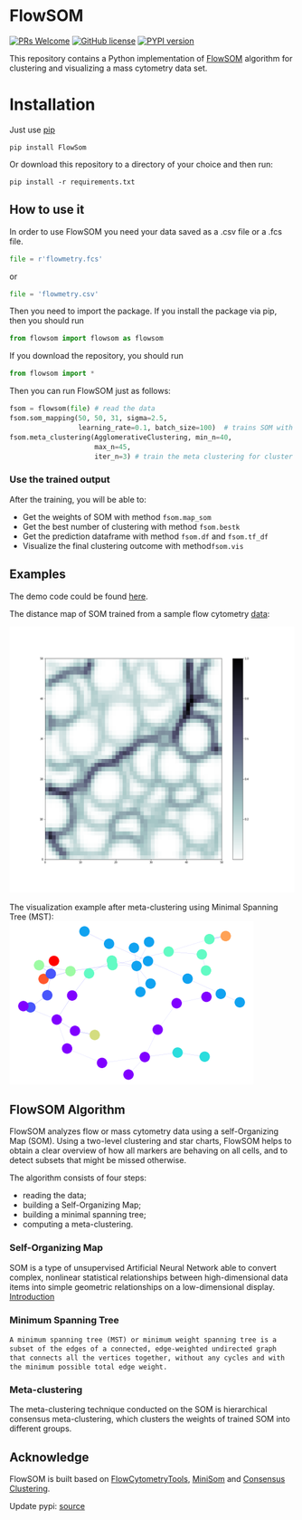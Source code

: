 # FlowSOM

[![PRs Welcome](https://img.shields.io/badge/PRs-welcome-brightgreen.svg)](https://github.com/Hatchin/FlowSOM/pulls)
[![GitHub license](https://img.shields.io/github/license/Naereen/StrapDown.js.svg)](https://github.com/Hatchin/Mann-Whitney-U-Test/blob/master/LICENSE)
[![PYPI version](https://img.shields.io/badge/pypi_version-0.1.1-green.svg)](https://pypi.org/project/FlowSom/)


This repository contains a Python implementation of [FlowSOM](http://bioconductor.org/packages/release/bioc/html/FlowSOM.html) algorithm for clustering and visualizing a mass cytometry data set. 

# Installation
Just use [pip](https://pypi.org/project/FlowSom/)
    
    pip install FlowSom
  
Or download this repository to a directory of your choice and then run:

    pip install -r requirements.txt
    
    
How to use it
------------------
In order to use FlowSOM you need your data saved as a .csv file or a .fcs file.
```python
file = r'flowmetry.fcs'
```
or 
```python
file = 'flowmetry.csv'
```
Then you need to import the package. If you install the package via pip, then you should run
```python
from flowsom import flowsom as flowsom
```
If you download the repository, you should run
```python
from flowsom import *
```

Then you can run FlowSOM just as follows:
```python
fsom = flowsom(file) # read the data
fsom.som_mapping(50, 50, 31, sigma=2.5, 
                 learning_rate=0.1, batch_size=100)  # trains SOM with 100 iterations
fsom.meta_clustering(AgglomerativeClustering, min_n=40, 
                     max_n=45, 
                     iter_n=3) # train the meta clustering for cluster in range(40,45)       
```

### Use the trained output

After the training, you will be able to:

* Get the weights of SOM with method `fsom.map_som`
* Get the best number of clustering with method `fsom.bestk`
* Get the prediction dataframe with method `fsom.df` and `fsom.tf_df`
* Visualize the final clustering outcome with method`fsom.vis`

Examples
-------------------------
The demo code could be found [here](https://github.com/Hatchin/FlowSOM/blob/master/demo/demo.ipynb).

The distance map of SOM trained from a sample flow cytometry [data](https://github.com/Hatchin/FlowSOM/blob/master/demo/flowmetry_transformed.csv):

<img src="https://github.com/Hatchin/FlowSOM/blob/master/img/som.png" alt="Flow example">

The visualization example after meta-clustering using Minimal Spanning Tree (MST):
<img src="https://github.com/Hatchin/FlowSOM/blob/master/img/mst.png" alt="MST example">

FlowSOM Algorithm
--------------------------

FlowSOM analyzes flow or mass cytometry data using a self-Organizing Map (SOM). Using a two-level clustering and star charts, FlowSOM helps to obtain a clear overview of how all markers are behaving on all cells, and to detect subsets that might be missed otherwise. 

The algorithm consists of four steps: 
- reading the data;
- building a Self-Organizing Map;
- building a minimal spanning tree;
- computing a meta-clustering. 
    
### Self-Organizing Map
SOM is a type of unsupervised Artificial Neural Network able to convert complex, nonlinear statistical relationships between high-dimensional data items into simple geometric relationships on a low-dimensional display. [Introduction](https://heartbeat.fritz.ai/introduction-to-self-organizing-maps-soms-98e88b568f5d)

### Minimum Spanning Tree
```
A minimum spanning tree (MST) or minimum weight spanning tree is a subset of the edges of a connected, edge-weighted undirected graph that connects all the vertices together, without any cycles and with the minimum possible total edge weight.
```

### Meta-clustering
The meta-clustering technique conducted on the SOM is hierarchical consensus meta-clustering, which clusters the weights of trained SOM into different groups. 

Acknowledge
-----------------
FlowSOM is built based on [FlowCytometryTools](https://github.com/eyurtsev/FlowCytometryTools), [MiniSom](https://github.com/JustGlowing/minisom) and [Consensus Clustering](https://github.com/ZigaSajovic/Consensus_Clustering).

Update pypi: [source](https://stackoverflow.com/questions/52700692/a-guide-for-updating-packages-on-pypi)
